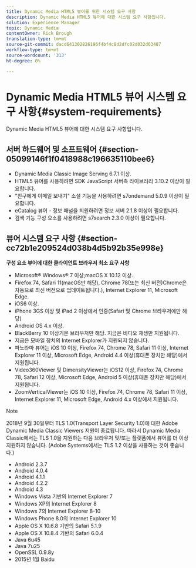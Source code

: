 ```yaml
---
title: Dynamic Media HTML5 뷰어를 위한 시스템 요구 사항
description: Dynamic Media HTML5 뷰어에 대한 시스템 요구 사항입니다.
solution: Experience Manager
topic: Dynamic Media
contentOwner: Rick Brough
translation-type: tm+mt
source-git-commit: dacd641302826196f4bf4c8d2dfc02d032d63487
workflow-type: tm+mt
source-wordcount: '313'
ht-degree: 0%

---
```



# Dynamic Media HTML5 뷰어 시스템 요구 사항{#system-requirements}

Dynamic Media HTML5 뷰어에 대한 시스템 요구 사항입니다.

<!-- Updated January 13, 2021 from https://wiki.corp.adobe.com/pages/viewpage.action?spaceKey=scene7qa&title=s7Viewers%2C+S7SDK%2C+S7OnDemand+Release+Notes - Contact is Sasha -->

## 서버 하드웨어 및 소프트웨어 {#section-05099146f1f0418988c196635110bee6}

* Dynamic Media Classic Image Serving 6.7.1 이상.
* HTML5 뷰어를 사용하려면 SDK JavaScript 서버측 라이브러리 3.10.2 이상이 필요합니다.
* &quot;친구에게 이메일 보내기&quot; 소셜 기능을 사용하려면 s7ondemand 5.0.9 이상이 필요합니다.
* eCatalog 뷰어 - 정보 패널을 지원하려면 정보 서버 2.1.8 이상이 필요합니다.
* 검색 기능 구성 요소를 사용하려면 s7search 2.3.0 이상이 필요합니다.

## 뷰어 시스템 요구 사항 {#section-cc72b1e209524d038b4d5b92b35e998e}

**구성 요소 뷰어에 대한 클라이언트 브라우저 최소 요구 사항**

* Microsoft® Windows® 7 이상;macOS X 10.12 이상.
* Firefox 74, Safari 11(macOS만 해당), Chrome 78(또는 최신 버전)Chrome은 자동으로 최신 버전으로 업데이트됩니다.), Internet Explorer 11, Microsoft Edge.
* iOS6 이상.
* iPhone 3GS 이상 및 iPad 2 이상에서 인증(Safari 및 Chrome 브라우저에만 해당)
* Android OS 4.x 이상.
* BlackBerry 10 이상기본 브라우저만 해당. 지금은 비디오 재생만 지원됩니다.
* 지금은 모바일 장치의 Internet Explorer가 지원되지 않습니다.
* 파노라마 뷰어는 iOS 10 이상, Firefox 74, Chrome 78, Safari 11 이상, Internet Explorer 11 이상, Microsoft Edge, Android 4.4 이상(휴대폰 장치만 해당)에서 지원됩니다.
* Video360Viewer 및 DimensityViewer는 iOS12 이상, Firefox 74, Chrome 78, Safari 12 이상, Microsoft Edge, Android 5 이상(휴대폰 장치만 해당)에서 지원됩니다.
* ZoomVerticalViewer는 iOS 10 이상, Firefox 74, Chrome 78, Safari 11 이상, Internet Explorer 11, Microsoft Edge, Android 4.x 이상에서 지원됩니다.

>[!NOTE]
>
>2018년 9월 30일부터 TLS 1.0(Transport Layer Security 1.0)에 대한 Adobe Dynamic Media Classic Viewers 지원이 종료됩니다. 따라서 Dynamic Media Classic에서는 TLS 1.0을 지원하는 다음 브라우저 및/또는 플랫폼에서 뷰어를 더 이상 지원하지 않습니다. (Adobe Systems에서는 TLS 1.2 이상을 사용하는 것이 좋습니다.)

* Android 2.3.7
* Android 4.0.4
* Android 4.1.1
* Android 4.2.2
* Android 4.3
* Windows Vista 기반의 Internet Explorer 7
* Windows XP의 Internet Explorer 8
* Windows 7의 Internet Explorer 8-10
* Windows Phone 8.0의 Internet Explorer 10
* Apple OS X 10.6.8 기반의 Safari 5.1.9
* Apple OS X 10.8.4 기반의 Safari 6.0.4
* Java 6u45
* Java 7u25
* OpenSSL 0.9.8y
* 2015년 1월 Baidu

<!-- 

>[!NOTE]
>
>FLASH VIEWERS END-OF-LIFE—Effective January 31, 2017, Adobe Scene7 Publishing System officially ended support for the Flash viewer platform. For more information about this important change, see the following FAQ website:

[https://docs.adobe.com/content/docs/en/aem/6-1/administer/integration/marketing-cloud/scene7/flash-eol.html](https://docs.adobe.com/content/docs/en/aem/6-1/administer/integration/marketing-cloud/scene7/flash-eol.html).  

-->

